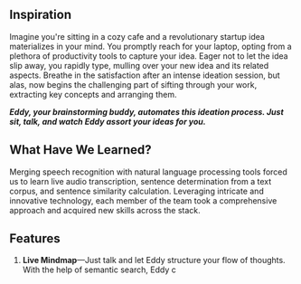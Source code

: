 ## Inspiration 
Imagine you're sitting in a cozy cafe and a revolutionary startup idea materializes in your mind. You promptly reach for your laptop, opting from a plethora of productivity tools to capture your idea. Eager not to let the idea slip away, you rapidly type, mulling over your new idea and its related aspects. Breathe in the satisfaction after an intense ideation session, but alas, now begins the challenging part of sifting through your work, extracting key concepts and arranging them.

_**Eddy, your brainstorming buddy, automates this ideation process. Just sit, talk, and watch Eddy assort your ideas for you.**_

## What Have We Learned?
Merging speech recognition with natural language processing tools forced us to learn live audio transcription, sentence determination from a text corpus, and sentence similarity calculation. Leveraging intricate and innovative technology, each member of the team took a comprehensive approach and acquired new skills across the stack.

## Features
1. **Live Mindmap**—Just talk and let Eddy structure your flow of thoughts. With the help of semantic search, Eddy c